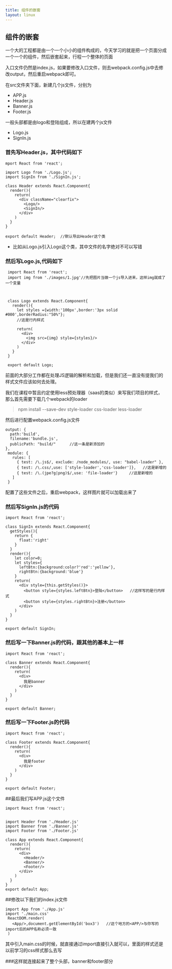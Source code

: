 ```yaml
---
title: 组件的嵌套
layout: linux
---
```


## 组件的嵌套

一个大的工程都是由一个一个小小的组件构成的，今天学习的就是把一个页面分成一个一个的组件，然后嵌套起来，行程一个整体的页面

入口文件仍然是index.js，如果要修改入口文件，则去webpack.config.js中去修改output，然后重启webpack即可。

在src文件夹下面，新建几个js文件，分别为

- APP.js
- Header.js
- Banner.js
- Footer.js

一般头部都是由logo和登陆组成，所以在建两个js文件

- Logo.js
- SignIn.js

### 首先写Header.js，其中代码如下

```
mport React from 'react';

import Logo from './Logo.js';   
import SignIn from './SignIn.js';

class Header extends React.Component{
  render(){
    return(
      <div className="clearfix">
        <Logo/>
        <SignIn/>
      </div>
    )
  }
}

export default Header;  //默认导出Header这个类
```

- 比如从Logo.js引入Logo这个类，其中文件的名字绝对不可以写错

### 然后写Logo.js,代码如下

```
 import React from 'react';
 import img from './images/1.jpg'//先把图片当做一个js导入进来，这样img就成了一个变量



 class Logo extends React.Component{
   render(){
     let styles ={width:'100px',border:'3px solid #000',borderRadius:"50%"};
     //这是行内样式

     return(
       <div>
         <img src={img} style={styles}/>
       </div>
     )
   }
 }

 export default Logo;
 ```

 前面的大部分工作都在处理JS逻辑的解析和加载，但是我们还一直没有提我们的样式文件应该如何去处理。

 我们在课程中暂且约定使用less预处理器（saas的类似）来写我们项目的样式，那么首先需要下载几个webpack的loader

> npm install --save-dev style-loader css-loader less-loader

 然后进行配置webpack.config.js文件

```
output: {
  path:'build',
  filename:'bundle.js',
  publicPath: "build/"      //这一条是新添加的
},
 module: {
   rules: [
     { test: /\.js$/, exclude: /node_modules/, use: "babel-loader" },
     { test: /\.css/,use: ['style-loader','css-loader']},   //这是新增的
     { test: /\.(jpe?g|png)$/,use: 'file-loader'}     //这是新增的
   ]
 }
 ```

配置了这些文件之后，重启webpack，这样图片就可以加载出来了  

### 然后写SignIn.js的代码

 ```
 import React from 'react';

 class SignIn extends React.Component{
   getStyles(){
     return {
       float:'right'
     }
   }
   render(){
     let color=0;
     let styles={
       leftBtn:{background:color?'red':'yellow'},
       rightBtn:{background:'blue'}
     }
     return(
       <div style={this.getStyles()}>
         <button style={styles.leftBtn}>登陆</button>   //这样写的是行内样式
         <button style={styles.rightBtn}>注册</button>
       </div>
     )
   }
 }

 export default SignIn;
 ```

### 然后写一下Banner.js的代码，跟其他的基本上一样

 ```
 import React from 'react';

 class Banner extends React.Component{
   render(){
     return(
       <div>
         我是banner
       </div>
     )
   }
 }

 export default Banner;
```

### 然后写一下Footer.js的代码

```
import React from 'react';

class Footer extends React.Component{
  render(){
    return(
      <div>
        我是footer
      </div>
    )
  }
}

export default Footer;
```


##最后我们写APP.js这个文件

```
import React from 'react';


import Header from './Header.js'
import Banner from './Banner.js'
import Footer from './Footer.js'

class App extends React.Component{
  render(){
    return(
      <div>
        <Header/>
        <Banner/>
        <Footer/>
      </div>
    )
  }
}
export default App;
```

##修改以下我们的index.js文件

```
import App from './App.js'
import './main.css'
 ReactDOM.render(
   <App/>,document.getElementById('box3')   //这个地方的<APP/>与你写的import后的APP名称必须一致
 )
```
其中引入main.css的时候，就直接通过import直接引入就可以，里面的样式还是以前学习的css样式那么去写



###这样就连接起来了整个头部，banner和footer部分
